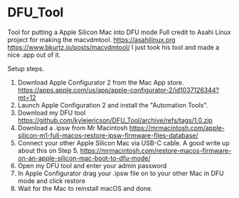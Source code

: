 # DFU_Tool
Tool for putting a Apple Silicon Mac into DFU mode
Full credit to Asahi Linux project for making the macvdmtool.
https://asahilinux.org
https://www.bkurtz.io/posts/macvdmtool/
I just took his tool and made a nice .app out of it.


Setup steps.
1. Download Apple Configurator 2 from the Mac App store. https://apps.apple.com/us/app/apple-configurator-2/id1037126344?mt=12
2. Launch Apple Configuration 2 and install the "Automation Tools".
3. Download my DFU tool https://github.com/kylejericson/DFU_Tool/archive/refs/tags/1.0.zip
4. Download a .ipsw from Mr Macintosh https://mrmacintosh.com/apple-silicon-m1-full-macos-restore-ipsw-firmware-files-database/
5. Connect your other Apple Silicon Mac via USB-C cable. A good write up about this on Step 5. https://mrmacintosh.com/restore-macos-firmware-on-an-apple-silicon-mac-boot-to-dfu-mode/
6. Open my DFU tool and enter your admin password
7. In Apple Configurator drag your .ipsw file on to your other Mac in DFU mode and click restore
8. Wait for the Mac to reinstall macOS and done.

